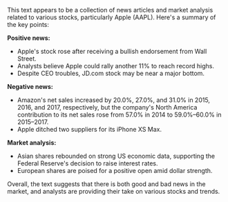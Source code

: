 This text appears to be a collection of news articles and market analysis related to various stocks, particularly Apple (AAPL). Here's a summary of the key points:

**Positive news:**

* Apple's stock rose after receiving a bullish endorsement from Wall Street.
* Analysts believe Apple could rally another 11% to reach record highs.
* Despite CEO troubles, JD.com stock may be near a major bottom.

**Negative news:**

* Amazon's net sales increased by 20.0%, 27.0%, and 31.0% in 2015, 2016, and 2017, respectively, but the company's North America contribution to its net sales rose from 57.0% in 2014 to 59.0%–60.0% in 2015–2017.
* Apple ditched two suppliers for its iPhone XS Max.

**Market analysis:**

* Asian shares rebounded on strong US economic data, supporting the Federal Reserve's decision to raise interest rates.
* European shares are poised for a positive open amid dollar strength.

Overall, the text suggests that there is both good and bad news in the market, and analysts are providing their take on various stocks and trends.